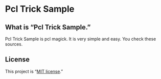 # Pcl Trick Sample

## What is “Pcl Trick Sample.”
Pcl Trick Sample is pcl magick. It is very simple and easy. You check these sources.

## License
This project is “[MIT license](./license.md).”
